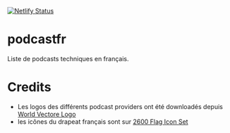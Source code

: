 [![Netlify Status](https://api.netlify.com/api/v1/badges/63f96c8f-2126-4f57-8dc3-4295341d40af/deploy-status)](https://app.netlify.com/sites/vigilant-hermann-fcaaec/deploys)

# podcastfr
Liste de podcasts techniques en français.

# Credits

* Les logos des différents podcast providers ont été downloadés depuis [World Vectore Logo](https://worldvectorlogo.com/)
* les icônes du drapeat français sont sur [2600 Flag Icon Set](https://www.gosquared.com/resources/flag-icons/)
